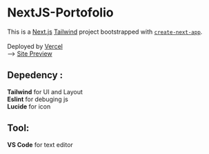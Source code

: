 # NextJS-Portofolio

This is a [Next.js](https://nextjs.org "Next.js Homepage") [Tailwind](https://tailwindcss.com/ "Tailwind Homepage") project bootstrapped with [`create-next-app`](https://nextjs.org/docs/app/api-reference/cli/create-next-app). <br />
<br />
Deployed by [Vercel](https://vercel.com/)<br />
--> [Site Preview](https://next-js-portofolio-ten.vercel.app/)

## Depedency :
**Tailwind** for UI and Layout<br />
**Eslint** for debuging js<br />
**Lucide** for icon

## Tool:
**VS Code** for text editor
